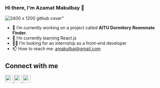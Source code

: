 ### Hi there, I'm Azamat Makulbay 👋

<!--
**Azamat002/Azamat002** is a ✨ _special_ ✨ repository because its `README.md` (this file) appears on your GitHub profile.
<img src="![2400 x 1200 github cover](https://user-images.githubusercontent.com/80198432/211530914-3ff4d6d0-332b-46c9-8d47-f11a2a6a8f98.png)" alt="banner">

Here are some ideas to get you started:

- 🔭 I’m currently working on a project called **AITU Dormitory Roommate Finder.**
- 🌱 I’m currently learning React.js
- 👯 I’m looking to collaborate on ...
- 👨‍💻 I’m looking for an internship as a front-end developer
- 🤔 I’m looking for help with ...
- 💬 Ask me about ...
- 📫 How to reach me: ...
- 😄 Pronouns: ...
- ⚡ Fun fact: ...
-->

<!-- starts here -->
![2400 x 1200 github cover](https://user-images.githubusercontent.com/80198432/211530914-3ff4d6d0-332b-46c9-8d47-f11a2a6a8f98.png)"

- 🔭 I’m currently working on a project called **AITU Dormitory Roommate Finder.**
- 🌱 I’m currently learning React.js
- 👨‍💻 I’m looking for an internship as a front-end developer
- 📫 How to reach me: amakulbaj@gmail.com

## Connect with me
<a href="https://www.linkedin.com/in/azamat-makulbay/"><img src="https://user-images.githubusercontent.com/80198432/211534599-1bf7e689-f5e8-42aa-887d-43ce72afec0c.png" style="width:25px; height:25px"/> </a>
<a href="https://www.instagram.com/xo_vallee/"><img src="https://user-images.githubusercontent.com/80198432/211535115-2c34e260-9a10-4e23-9365-15addc305aea.png" style="width:25px; height:25px"/> </a>
<a href="https://t.me/xo_vallee"><img src="https://user-images.githubusercontent.com/80198432/211537262-701378fc-ac0a-4a87-b143-dbf2a5153af2.png" style="width:25px; height:25px"/></a>
